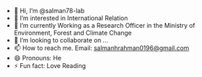 - 👋 Hi, I’m @salman78-lab
- 👀 I’m interested in International Relation 
- 🌱 I’m currently Working as a Research Officer in the Ministry of Environment, Forest and Climate Change
- 💞️ I’m looking to collaborate on ...
- 📫 How to reach me. Email: salmanhrahman0196@gmail.com
- 😄 Pronouns: He
- ⚡ Fun fact: Love Reading 

<!---
salman78-lab/salman78-lab is a ✨ special ✨ repository because its `README.md` (this file) appears on your GitHub profile.
You can click the Preview link to take a look at your changes.
--->

